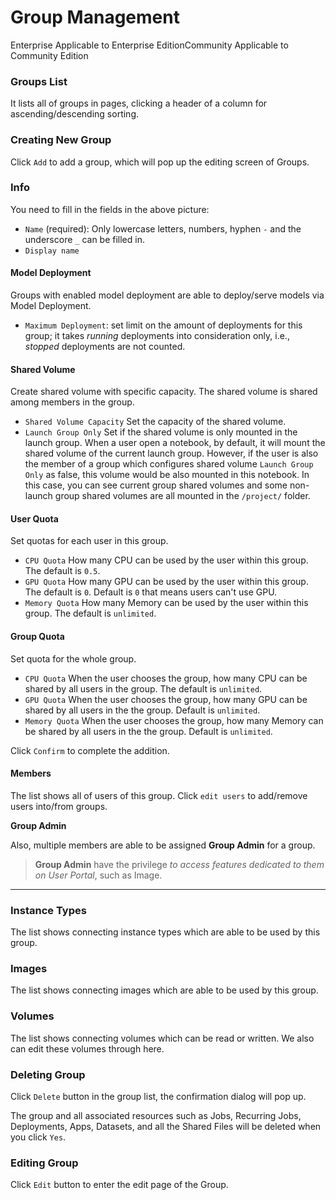 # Group Management

Enterprise Applicable to Enterprise EditionCommunity Applicable to Community Edition

### Groups List

It lists all of groups in pages, clicking a header of a column for ascending/descending sorting.

### Creating New Group

Click `Add` to add a group, which will pop up the editing screen of Groups.

### Info

You need to fill in the fields in the above picture:

* `Name` (required): Only lowercase letters, numbers, hyphen `-` and the underscore `_` can be filled in.
* `Display name`

#### Model Deployment

Groups with enabled model deployment are able to deploy/serve models via Model Deployment.

* `Maximum Deployment`: set limit on the amount of deployments for this group; it takes _running_ deployments into consideration only, i.e., _stopped_ deployments are not counted.

#### Shared Volume

Create shared volume with specific capacity. The shared volume is shared among members in the group.

* `Shared Volume Capacity` Set the capacity of the shared volume.
* `Launch Group Only` Set if the shared volume is only mounted in the launch group. When a user open a notebook, by default, it will mount the shared volume of the current launch group. However, if the user is also the member of a group which configures shared volume `Launch Group Only` as false, this volume would be also mounted in this notebook. In this case, you can see current group shared volumes and some non-launch group shared volumes are all mounted in the `/project/` folder.

#### User Quota

Set quotas for each user in this group.

* `CPU Quota` How many CPU can be used by the user within this group. The default is `0.5`.
* `GPU Quota` How many GPU can be used by the user within this group. The default is `0`. Default is `0` that means users can't use GPU.
* `Memory Quota` How many Memory can be used by the user within this group. The default is `unlimited`.

#### Group Quota

Set quota for the whole group.

* `CPU Quota` When the user chooses the group, how many CPU can be shared by all users in the group. The default is `unlimited`.
* `GPU Quota` When the user chooses the group, how many GPU can be shared by all users in the the group. Default is `unlimited`.
* `Memory Quota` When the user chooses the group, how many Memory can be shared by all users in the the group. Default is `unlimited`.

Click `Confirm` to complete the addition.

#### Members

The list shows all of users of this group. Click `edit users` to add/remove users into/from groups.

**Group Admin**

Also, multiple members are able to be assigned **Group Admin** for a group.

> **Group Admin** have the privilege _to access features dedicated to them on User Portal_, such as Image.

***

### Instance Types

The list shows connecting instance types which are able to be used by this group.

### Images

The list shows connecting images which are able to be used by this group.

### Volumes

The list shows connecting volumes which can be read or written. We also can edit these volumes through here.

### Deleting Group

Click `Delete` button in the group list, the confirmation dialog will pop up.

The group and all associated resources such as Jobs, Recurring Jobs, Deployments, Apps, Datasets, and all the Shared Files will be deleted when you click `Yes`.

### Editing Group

Click `Edit` button to enter the edit page of the Group.
